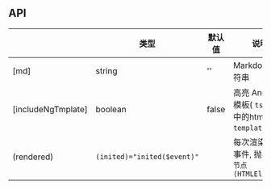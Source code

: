 ## API

|   | 类型 | 默认值 | 说明 |
| - | - | - | - |
| [md] | string | '' | Markdown 字符串 |
| [includeNgTmplate] | boolean | false | 高亮 Angular 模板( `ts` 组件中的html `template` ) |
| (rendered) | `(inited)="inited($event)"` |  | 每次渲染完成事件, 抛出 `容器节点(HTMLElement)` |
